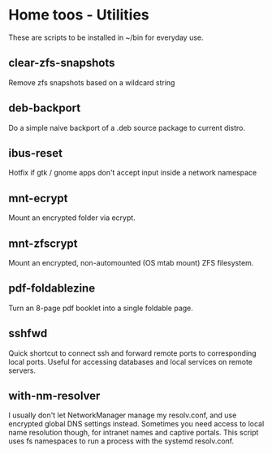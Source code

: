 # Home toos - Utilities

These are scripts to be installed in ~/bin for everyday use.

## clear-zfs-snapshots

Remove zfs snapshots based on a wildcard string

## deb-backport

Do a simple naive backport of a .deb source package to current distro.

## ibus-reset

Hotfix if gtk / gnome apps don't accept input inside a network namespace

## mnt-ecrypt

Mount an encrypted folder via ecrypt.

## mnt-zfscrypt

Mount an encrypted, non-automounted (OS mtab mount) ZFS filesystem.

## pdf-foldablezine

Turn an 8-page pdf booklet into a single foldable page.

## sshfwd

Quick shortcut to connect ssh and forward remote ports to corresponding local ports. Useful for accessing databases and local services on remote servers.

## with-nm-resolver

I usually don't let NetworkManager manage my resolv.conf, and use encrypted global DNS settings instead. Sometimes you need access to local name resolution though, for intranet names and captive portals. This script uses fs namespaces to run a process with the systemd resolv.conf.

